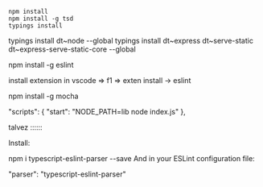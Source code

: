
    npm install
    npm install -g tsd
    typings install


typings install dt~node --global
typings install dt~express dt~serve-static dt~express-serve-static-core --global

npm install -g eslint

install extension in vscode => f1 => exten install -> eslint 

npm install -g mocha


"scripts": {
    "start": "NODE_PATH=lib node index.js"
  },


  
talvez ::::::

Install:

npm i typescript-eslint-parser --save
And in your ESLint configuration file:

"parser": "typescript-eslint-parser"

